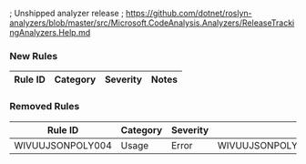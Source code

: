 ﻿; Unshipped analyzer release
; https://github.com/dotnet/roslyn-analyzers/blob/master/src/Microsoft.CodeAnalysis.Analyzers/ReleaseTrackingAnalyzers.Help.md

### New Rules
Rule ID | Category | Severity | Notes
--------|----------|----------|--------------------

### Removed Rules
Rule ID | Category | Severity | Notes
--------|----------|----------|--------------------
WIVUUJSONPOLY004  | Usage    | Error   | WIVUUJSONPOLY004_WivuuJsonPolymorphism
